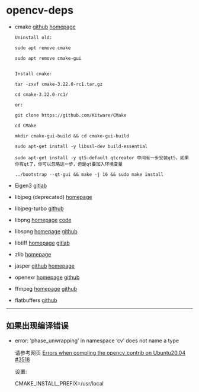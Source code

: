 # opencv-deps

- cmake [github](https://github.com/Kitware/CMake) [homepage](https://cmake.org/)

  ```
  Uninstall old:

  sudo apt remove cmake

  sudo apt remove cmake-gui


  Install cmake:

  tar -zxvf cmake-3.22.0-rc1.tar.gz

  cd cmake-3.22.0-rc1/

  or:

  git clone https://github.com/Kitware/CMake

  cd CMake

  mkdir cmake-gui-build && cd cmake-gui-build

  sudo apt-get install -y libssl-dev build-essential

  sudo apt-get install -y qt5-default qtcreator 中间有一步安装qt5，如果你有qt了，你可以忽略这一步，但是qt要加入环境变量

  ../bootstrap --qt-gui && make -j 16 && sudo make install

  ```

- Eigen3 [gitlab](https://gitlab.com/libeigen/eigen)

- libjpeg (deprecated) [homepage](http://www.ijg.org)

- libjpeg-turbo [github](https://github.com/libjpeg-turbo/libjpeg-turbo)

- libpng [homepage](http://www.libpng.org) [code](http://www.libpng.org/pub/png/libpng.html)

- libspng [homepage](https://libspng.org) [github](https://github.com/randy408/libspng/)

- libtiff [homepage](http://www.simplesystems.org/libtiff/) [gitlab](https://gitlab.com/libtiff/libtiff)

- zlib [homepage](http://www.zlib.net)

- jasper [github](https://github.com/jasper-software/jasper) [homepage](https://ece.engr.uvic.ca/~frodo/jasper/)

- openexr [homepage](http://www.openexr.com) [github](https://github.com/AcademySoftwareFoundation/openexr)

- ffmpeg [homepage](http://ffmpeg.org/) [github](https://github.com/FFmpeg/FFmpeg)

- flatbuffers [github](https://github.com/google/flatbuffers)

---

## 如果出现编译错误

- error: ‘phase_unwrapping’ in namespace ‘cv’ does not name a type

  请参考网页 [Errors when compling the opencv_contrib on Ubuntu20.04 #3518](https://github.com/opencv/opencv_contrib/issues/3518)

  设置:

  CMAKE_INSTALL_PREFIX=/usr/local
